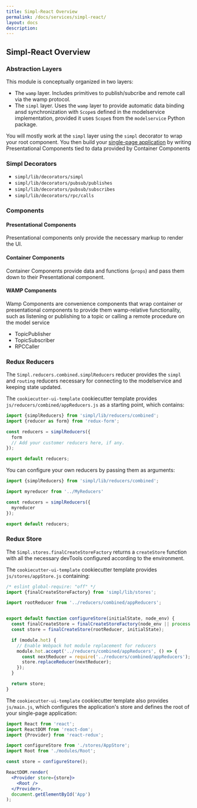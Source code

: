 ```yaml
---
title: Simpl-React Overview
permalink: /docs/services/simpl-react/
layout: docs
description:
---
```


## Simpl-React Overview

### Abstraction Layers

This module is conceptually organized in two layers:

* The `wamp` layer. Includes primitives to publish/subcribe and remote call via the wamp protocol.
* The `simpl` layer. Uses the `wamp` layer to provide automatic data binding ansd synchronization with 
`Scope`s defined in the modelservice implementation, provided it uses `Scope`s from the `modelservice` Python package.

You will mostly work at the `simpl` layer using the `simpl` decorator to wrap your root component. You then build 
your [single-page application](https://en.wikipedia.org/wiki/Single-page_application) by writing Presentational Components 
tied to data provided by Container Components

### Simpl Decorators

* `simpl/lib/decorators/simpl`
* `simpl/lib/decorators/pubsub/publishes`
* `simpl/lib/decorators/pubsub/subscribes`
* `simpl/lib/decorators/rpc/calls`

### Components

#### Presentational Components

Presentational components only provide the necessary markup to render the UI.

#### Container Components

Container Components provide data and functions (`props`) and pass them down to their Presentational component.

#### WAMP Components

Wamp Components are convenience components that wrap container or presentational components to provide them 
wamp-relative functionality, such as listening or publishing to a topic or calling a remote procedure on the model service

* TopicPublisher
* TopicSubscriber
* RPCCaller

### Redux Reducers

The `Simpl.reducers.combined.simplReducers` reducer provides the `simpl` and `routing` reducers necessary 
for connecting to the modelservice and keeping state updated.

The `cookiecutter-ui-template` cookiecutter template provides `js/reducers/combined/appReducers.js` as a starting point, which contains:
```jsx
import {simplReducers} from 'simpl/lib/reducers/combined';
import {reducer as form} from 'redux-form';

const reducers = simplReducers({
  form
  // Add your customer reducers here, if any.
});

export default reducers;

```

You can configure your own reducers by passing them as arguments:

```jsx
import {simplReducers} from 'simpl/lib/reducers/combined';

import myreducer from '../MyReducers'

const reducers = simplReducers({
  myreducer
});

export default reducers;
```

### Redux Store

The `Simpl.stores.finalCreateStoreFactory` returns a `createStore` function with all the necessary devTools 
configured according to the environment.

The `cookiecutter-ui-template` cookiecutter template provides `js/stores/appStore.js` containing:

```jsx
/* eslint global-require: "off" */
import {finalCreateStoreFactory} from 'simpl/lib/stores';

import rootReducer from '../reducers/combined/appReducers';


export default function configureStore(initialState, node_env) {
  const finalCreateStore = finalCreateStoreFactory(node_env || process.env.NODE_ENV);
  const store = finalCreateStore(rootReducer, initialState);

  if (module.hot) {
    // Enable Webpack hot module replacement for reducers
    module.hot.accept('../reducers/combined/appReducers', () => {
      const nextReducer = require('../reducers/combined/appReducers');
      store.replaceReducer(nextReducer);
    });
  }

  return store;
}
```

The `cookiecutter-ui-template` cookiecutter template also provides `js/main.js`, which configures the application's store and 
defines the root of your single-page application:

```jsx
import React from 'react';
import ReactDOM from 'react-dom';
import {Provider} from 'react-redux';

import configureStore from './stores/AppStore';
import Root from './modules/Root';

const store = configureStore();

ReactDOM.render(
  <Provider store={store}>
    <Root />
  </Provider>,
  document.getElementById('App')
);


```


